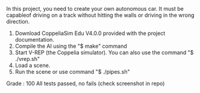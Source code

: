 In this project, you need to create your own autonomous car. It must be capableof driving on a track without hitting the walls or driving in the wrong direction.

1. Download CoppeliaSim Edu V4.0.0 provided with the project documentation.
2. Compile the AI using the "$ make" command
3. Start V-REP (the Coppelia simulator). You can also use the command "$ ./vrep.sh"
4. Load a scene.
5. Run the scene or use command "$ ./pipes.sh"

Grade : 100
All tests passed, no fails (check screenshot in repo)
